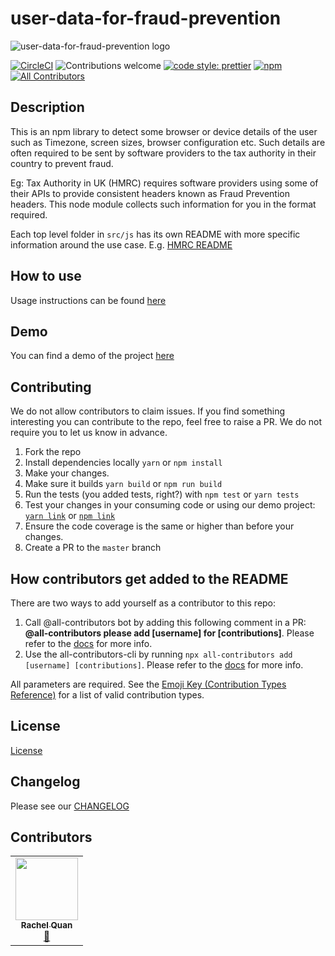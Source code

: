 # user-data-for-fraud-prevention

![user-data-for-fraud-prevention logo](./user-data-for-fraud-prevention-logo.png)

[![CircleCI](https://circleci.com/gh/intuit/user-data-for-fraud-prevention/tree/master.svg?style=shield)](https://circleci.com/gh/intuit/user-data-for-fraud-prevention/tree/master)
![Contributions welcome](https://img.shields.io/badge/contributions-welcome-orange)
[![code style: prettier](https://img.shields.io/badge/code_style-prettier-ff69b4.svg?style=flat-square)](https://github.com/prettier/prettier)
[![npm](https://img.shields.io/npm/v/user-data-for-fraud-prevention.svg)](http://npm.im/user-data-for-fraud-prevention)<!-- ALL-CONTRIBUTORS-BADGE:START - Do not remove or modify this section -->
[![All Contributors](https://img.shields.io/badge/all_contributors-1-orange.svg?style=flat-square)](#contributors-)
<!-- ALL-CONTRIBUTORS-BADGE:END -->

## Description

This is an npm library to detect some browser or device details of the user such as Timezone, screen sizes, browser configuration etc.
Such details are often required to be sent by software providers to the tax authority in their country to prevent fraud.

Eg: Tax Authority in UK (HMRC) requires software providers using some of their APIs to provide consistent headers known as Fraud Prevention headers. This node module collects such information for you in the format required.

Each top level folder in `src/js` has its own README with more specific information around the use case. E.g. [HMRC README](src/js/hmrc/README.md)

## How to use
Usage instructions can be found [here](./USAGE.md)

## Demo
You can find a demo of the project [here](https://github.com/reubenae/user-data-demo)

## Contributing

We do not allow contributors to claim issues. If you find something interesting you can contribute to the repo, feel free to raise a PR. We do not require you to let us know in advance.

1. Fork the repo
1. Install dependencies locally `yarn` or `npm install`
1. Make your changes.
1. Make sure it builds `yarn build` or `npm run build`
1. Run the tests (you added tests, right?) with `npm test` or `yarn tests`
1. Test your changes in your consuming code or using our demo project: [`yarn link`](https://classic.yarnpkg.com/en/docs/cli/link) or [`npm link`](https://docs.npmjs.com/cli/link)
1. Ensure the code coverage is the same or higher than before your changes.
1. Create a PR to the `master` branch

## How contributors get added to the README

There are two ways to add yourself as a contributor to this repo:

1. Call @all-contributors bot by adding this following comment in a PR: **@all-contributors please add [username] for [contributions]**. Please refer to the [docs](https://allcontributors.org/docs/en/bot/usage) for more info.
1. Use the all-contributors-cli by running `npx all-contributors add [username] [contributions]`. Please refer to the [docs](https://allcontributors.org/docs/en/cli/usage) for more info.

All parameters are required.
See the [Emoji Key (Contribution Types Reference)](https://allcontributors.org/docs/en/emoji-key) for a list of valid contribution types.

## License

[License](LICENSE)

## Changelog

Please see our [CHANGELOG](CHANGELOG.md)

## Contributors

<!-- ALL-CONTRIBUTORS-LIST:START - Do not remove or modify this section -->
<!-- prettier-ignore-start -->
<!-- markdownlint-disable -->
<table>
  <tr>
    <td align="center"><a href="http://rachelquan.xyz/"><img src="https://avatars1.githubusercontent.com/u/39972689?v=4?s=100" width="100px;" alt=""/><br /><sub><b>Rachel Quan</b></sub></a><br /><a href="#tool-rachelquan" title="Tools">🔧</a></td>
  </tr>
</table>

<!-- markdownlint-restore -->
<!-- prettier-ignore-end -->

<!-- ALL-CONTRIBUTORS-LIST:END -->
